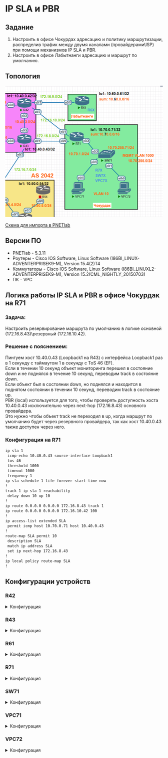 # IP SLA и PBR

## Задание

1. Настроить в офисе Чокурдах адресацию и политику маршрутизации, распределив трафик между двумя каналами (провайдерами\ISP) при помощи механизмов IP SLA и PBR.
2. Настроить в офисе Лабытнанги адресацию и маршрут по умолчанию.

## Топология

![a](media/lab05_1.PNG)

[Схема для импорта в PNETlab](media/otus_cource_lab5_ip_sla_pbr_pnetlab_export-20241117-174525.zip)

## Версии ПО

- PNETlab - 5.3.11
- Роутеры - Cisco IOS Software, Linux Software (I86BI_LINUX-ADVENTERPRISEK9-M), Version 15.4(2)T4
- Коммутаторы - Cisco IOS Software, Linux Software (I86BI_LINUXL2-ADVENTERPRISEK9-M), Version 15.2(CML_NIGHTLY_20150703)
- ПК - VPC

## Логика работы IP SLA и PBR в офисе Чокурдак на R71

### Задача:
Настроить резервирование маршрута по умолчанию в логике основной (172.16.8.43)\резервный (172.16.10.42).

### Решение с пояснением:
Пингуем хост 10.40.0.43 (Loopback1 на R43) с интерфейса Loopback1 раз в 1 секунду с таймаутом 1 в секунду с ToS 46 (EF).  
Если в течении 10 секунд объект мониторинга перешел в состояние down и не поднялся в течение 10 секунд, переводим track в состояние down.  
Если объект был в состоянии down, но поднялся и находится в поднятом состоянии в течении 10 секунд, переводим track в состояние up.  
PBR (local) используется для того, чтобы проверять доступность хоста 10.40.0.43 исключительно через next-hop (172.16.8.43) основного провайдера.  
Это нужно чтобы объект track не переходил в up, когда маршрут по умолчанию будет через резервного провайдера, так как хост 10.40.0.43 также доступен через него.  

### Конфигурация на R71
```
ip sla 1
 icmp-echo 10.40.0.43 source-interface Loopback1
 tos 46
 threshold 1000
 timeout 1000
 frequency 1
ip sla schedule 1 life forever start-time now
!
track 1 ip sla 1 reachability
 delay down 10 up 10
!
ip route 0.0.0.0 0.0.0.0 172.16.8.43 track 1
ip route 0.0.0.0 0.0.0.0 172.16.10.42 100
!
ip access-list extended SLA
 permit icmp host 10.70.0.71 host 10.40.0.43
!
route-map SLA permit 10
 description SLA
 match ip address SLA
 set ip next-hop 172.16.8.43
!
ip local policy route-map SLA
!
```

## Конфигурации устройств

### R42

<details>
  <summary>Конфигурация</summary>

```

version 15.4
service timestamps debug datetime msec
service timestamps log datetime msec
no service password-encryption
!
hostname R42
!
boot-start-marker
boot-end-marker
!
!
!
no aaa new-model
mmi polling-interval 60
no mmi auto-configure
no mmi pvc
mmi snmp-timeout 180
!
!
!
!
!
!
!
!


!
!
!
!
no ip domain lookup
ip cef
no ipv6 cef
!
multilink bundle-name authenticated
!
!
!
!
!
!
!
!
!
redundancy
!
!
!
!
!
!
!
!
!
!
!
!
!
!
!
interface Loopback1
 ip address 10.40.0.42 255.255.255.255
!
interface Ethernet0/0
 no ip address
 shutdown
!
interface Ethernet0/1
 ip address 172.16.9.42 255.255.255.0
!
interface Ethernet0/2
 no ip address
 shutdown
!
interface Ethernet0/3
 ip address 172.16.10.42 255.255.255.0
!
interface Ethernet1/0
 no ip address
 shutdown
!
interface Ethernet1/1
 no ip address
 shutdown
!
interface Ethernet1/2
 no ip address
 shutdown
!
interface Ethernet1/3
 no ip address
 shutdown
!
ip forward-protocol nd
!
!
no ip http server
no ip http secure-server
ip route 10.60.0.0 255.255.0.0 172.16.9.61
ip route 10.70.0.0 255.255.0.0 172.16.10.71
!
!
!
!
control-plane
!
!
!
!
!
!
!
!
line con 0
 logging synchronous
line aux 0
line vty 0 4
 login
 transport input none
!
!
end


```
</details>

### R43

<details>
  <summary>Конфигурация</summary>

```

version 15.4
service timestamps debug datetime msec
service timestamps log datetime msec
no service password-encryption
!
hostname R43
!
boot-start-marker
boot-end-marker
!
!
!
no aaa new-model
mmi polling-interval 60
no mmi auto-configure
no mmi pvc
mmi snmp-timeout 180
!
!
!
!
!
!
!
!


!
!
!
!
no ip domain lookup
ip cef
no ipv6 cef
!
multilink bundle-name authenticated
!
!
!
!
!
!
!
!
!
redundancy
!
!
!
!
!
!
!
!
!
!
!
!
!
!
!
interface Loopback1
 ip address 10.40.0.43 255.255.255.255
!
interface Ethernet0/0
 no ip address
 shutdown
!
interface Ethernet0/1
 ip address 172.16.8.43 255.255.255.0
!
interface Ethernet0/2
 no ip address
 shutdown
!
interface Ethernet0/3
 no ip address
 shutdown
!
interface Ethernet1/0
 no ip address
 shutdown
!
interface Ethernet1/1
 no ip address
 shutdown
!
interface Ethernet1/2
 no ip address
 shutdown
!
interface Ethernet1/3
 no ip address
 shutdown
!
ip forward-protocol nd
!
!
no ip http server
no ip http secure-server
ip route 10.70.0.0 255.255.0.0 172.16.8.71
!
!
!
!
control-plane
!
!
!
!
!
!
!
!
line con 0
 logging synchronous
line aux 0
line vty 0 4
 login
 transport input none
!
!
end


```
</details>

### R61

<details>
  <summary>Конфигурация</summary>

```

version 15.4
service timestamps debug datetime msec
service timestamps log datetime msec
no service password-encryption
!
hostname R61
!
boot-start-marker
boot-end-marker
!
!
!
no aaa new-model
mmi polling-interval 60
no mmi auto-configure
no mmi pvc
mmi snmp-timeout 180
!
!
!
!
!
!
!
!


!
!
!
!
no ip domain lookup
ip cef
no ipv6 cef
!
multilink bundle-name authenticated
!
!
!
!
!
!
!
!
!
redundancy
!
!
!
!
!
!
!
!
!
!
!
!
!
!
!
interface Loopback1
 ip address 10.60.0.61 255.255.255.255
!
interface Ethernet0/0
 ip address 172.16.9.61 255.255.255.0
!
interface Ethernet0/1
 no ip address
 shutdown
!
interface Ethernet0/2
 no ip address
 shutdown
!
interface Ethernet0/3
 no ip address
 shutdown
!
interface Ethernet1/0
 no ip address
 shutdown
!
interface Ethernet1/1
 no ip address
 shutdown
!
interface Ethernet1/2
 no ip address
 shutdown
!
interface Ethernet1/3
 no ip address
 shutdown
!
ip forward-protocol nd
!
!
no ip http server
no ip http secure-server
ip route 0.0.0.0 0.0.0.0 172.16.9.42
!
!
!
!
control-plane
!
!
!
!
!
!
!
!
line con 0
 logging synchronous
line aux 0
line vty 0 4
 login
 transport input none
!
!
end


```
</details>

### R71

<details>
  <summary>Конфигурация</summary>

```

version 15.4
service timestamps debug datetime msec
service timestamps log datetime msec
no service password-encryption
!
hostname R71
!
boot-start-marker
boot-end-marker
!
!
!
no aaa new-model
mmi polling-interval 60
no mmi auto-configure
no mmi pvc
mmi snmp-timeout 180
!
!
!
!
!
!
!
!


!
!
!
!
no ip domain lookup
ip cef
no ipv6 cef
!
multilink bundle-name authenticated
!
!
!
!
!
!
!
!
!
redundancy
!
!
track 1 ip sla 1 reachability
 delay down 10 up 10
!
!
!
!
!
!
!
!
!
!
!
!
!
!
interface Loopback1
 ip address 10.70.0.71 255.255.255.255
!
interface Ethernet0/0
 ip address 172.16.8.71 255.255.255.0
!
interface Ethernet0/1
 ip address 172.16.10.71 255.255.255.0
!
interface Ethernet0/2
 no ip address
!
interface Ethernet0/2.10
 encapsulation dot1Q 10
 ip address 10.70.1.1 255.255.255.0
!
interface Ethernet0/2.1000
 encapsulation dot1Q 1000
 ip address 10.70.255.1 255.255.255.0
!
interface Ethernet0/3
 no ip address
 shutdown
!
interface Ethernet1/0
 no ip address
 shutdown
!
interface Ethernet1/1
 no ip address
 shutdown
!
interface Ethernet1/2
 no ip address
 shutdown
!
interface Ethernet1/3
 no ip address
 shutdown
!
ip local policy route-map SLA
ip forward-protocol nd
!
!
no ip http server
no ip http secure-server
ip route 0.0.0.0 0.0.0.0 172.16.8.43 track 1
ip route 0.0.0.0 0.0.0.0 172.16.10.42 100
!
ip access-list extended SLA
 permit icmp host 10.70.0.71 host 10.40.0.43
!
ip sla 1
 icmp-echo 10.40.0.43 source-interface Loopback1
 tos 46
 threshold 1000
 timeout 1000
 frequency 1
ip sla schedule 1 life forever start-time now
!
route-map SLA permit 10
 description SLA
 match ip address SLA
 set ip next-hop 172.16.8.43
!
!
!
control-plane
!
!
!
!
!
!
!
!
line con 0
 logging synchronous
line aux 0
line vty 0 4
 login
 transport input none
!
!
end


```
</details>

### SW71

<details>
  <summary>Конфигурация</summary>

```

SW71#show  run
Building configuration...

Current configuration : 974 bytes
!
! Last configuration change at 18:51:08 UTC Sat Dec 21 2024
!
version 15.2
service timestamps debug datetime msec
service timestamps log datetime msec
no service password-encryption
service compress-config
!
hostname SW71
!
boot-start-marker
boot-end-marker
!
!
!
no aaa new-model
!
!
!
!
!
!
!
!
ip cef
no ipv6 cef
!
!
spanning-tree mode pvst
spanning-tree extend system-id
!
vlan internal allocation policy ascending
!
!
!
!
!
!
!
!
!
!
!
!
!
interface Ethernet0/0
 switchport access vlan 10
 switchport mode access
!
interface Ethernet0/1
 switchport access vlan 10
 switchport mode access
!
interface Ethernet0/2
 switchport trunk encapsulation dot1q
 switchport mode trunk
!
interface Ethernet0/3
!
interface Vlan1000
 ip address 10.70.255.71 255.255.255.0
!
ip forward-protocol nd
!
no ip http server
no ip http secure-server
!
ip route 0.0.0.0 0.0.0.0 10.70.255.1
!
!
!
!
!
control-plane
!
!
line con 0
 logging synchronous
line aux 0
line vty 0 4
 login
!
!
end

SW71#
SW71#
SW71#
SW71#
SW71#show vlan

VLAN Name                             Status    Ports
---- -------------------------------- --------- -------------------------------
1    default                          active    Et0/3
10   VLAN0010                         active    Et0/0, Et0/1
1000 VLAN1000                         active
1002 fddi-default                     act/unsup
1003 token-ring-default               act/unsup
1004 fddinet-default                  act/unsup
1005 trnet-default                    act/unsup

VLAN Type  SAID       MTU   Parent RingNo BridgeNo Stp  BrdgMode Trans1 Trans2
---- ----- ---------- ----- ------ ------ -------- ---- -------- ------ ------
1    enet  100001     1500  -      -      -        -    -        0      0
10   enet  100010     1500  -      -      -        -    -        0      0
1000 enet  101000     1500  -      -      -        -    -        0      0
1002 fddi  101002     1500  -      -      -        -    -        0      0
1003 tr    101003     1500  -      -      -        -    -        0      0
1004 fdnet 101004     1500  -      -      -        ieee -        0      0
1005 trnet 101005     1500  -      -      -        ibm  -        0      0

Primary Secondary Type              Ports
------- --------- ----------------- ------------------------------------------



```
</details>

### VPC71

<details>
  <summary>Конфигурация</summary>

```

VPC71> show

NAME   IP/MASK              GATEWAY                             GATEWAY
VPC71  10.70.1.71/24        10.70.1.1
       fe80::250:79ff:fe66:681d/64


```
</details>

### VPC72

<details>
  <summary>Конфигурация</summary>

```

VPC72> show

NAME   IP/MASK              GATEWAY                             GATEWAY
VPC72  10.70.1.72/24        10.70.1.1
       fe80::250:79ff:fe66:681e/64


```
</details>

